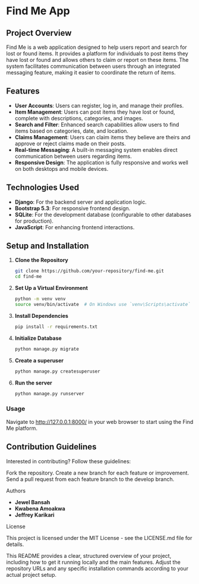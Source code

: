 # Find Me App

## Project Overview

Find Me is a web application designed to help users report and search for lost or found items. It provides a platform for individuals to post items they have lost or found and allows others to claim or report on these items. The system facilitates communication between users through an integrated messaging feature, making it easier to coordinate the return of items.

## Features

- **User Accounts**: Users can register, log in, and manage their profiles.
- **Item Management**: Users can post items they have lost or found, complete with descriptions, categories, and images.
- **Search and Filter**: Enhanced search capabilities allow users to find items based on categories, date, and location.
- **Claims Management**: Users can claim items they believe are theirs and approve or reject claims made on their posts.
- **Real-time Messaging**: A built-in messaging system enables direct communication between users regarding items.
- **Responsive Design**: The application is fully responsive and works well on both desktops and mobile devices.

## Technologies Used

- **Django**: For the backend server and application logic.
- **Bootstrap 5.3**: For responsive frontend design.
- **SQLite**: For the development database (configurable to other databases for production).
- **JavaScript**: For enhancing frontend interactions.

## Setup and Installation

1. **Clone the Repository**

   ```bash
   git clone https://github.com/your-repository/find-me.git
   cd find-me


2. **Set Up a Virtual Environment**

   ```bash
   python -m venv venv
   source venv/bin/activate  # On Windows use `venv\Scripts\activate`

3. **Install Dependencies**

   ```bash
   pip install -r requirements.txt

4. **Initialize Database**

   ```bash
   python manage.py migrate

5. **Create a superuser**

   ```bash
   python manage.py createsuperuser

6. **Run the server**

   ```bash
   python manage.py runserver


### Usage
Navigate to http://127.0.0.1:8000/ in your web browser to start using the Find Me platform.

## Contribution Guidelines

Interested in contributing? Follow these guidelines:

Fork the repository.
Create a new branch for each feature or improvement.
Send a pull request from each feature branch to the develop branch.


Authors

- **Jewel Bansah**
- **Kwabena Amoakwa**
- **Jeffrey Karikari**


License

This project is licensed under the MIT License - see the LICENSE.md file for details.


This README provides a clear, structured overview of your project, including how to get it running locally and the main features. Adjust the repository URLs and any specific installation commands according to your actual project setup.
